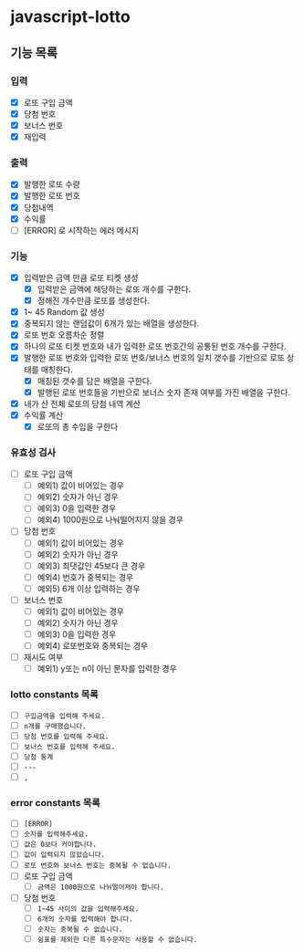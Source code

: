 # javascript-lotto 

## 기능 목록

### **입력**

- [x]  로또 구입 금액 
- [x]  당첨 번호 
- [x]  보너스 번호
- [x]  재입력

### **출력**

- [x]  발행한 로또 수량 
- [x]  발행한 로또 번호
- [x]  당첨내역
- [x]  수익률
- [ ]  [ERROR] 로 시작하는 에러 메시지

### **기능**

- [x] 입력받은 금액 만큼 로또 티켓 생성
  - [x] 입력받은 금액에 해당하는 로또 개수를 구한다.
  - [x] 정해진 개수만큼 로또를 생성한다.
- [x]  1~ 45 Random 값 생성
  - [x] 중복되지 않는 랜덤값이 6개가 있는 배열을 생성한다.
- [x]  로또 번호 오름차순 정렬
- [x]  하나의 로또 티켓 번호와 내가 입력한 로또 번호간의 공통된 번호 개수를 구한다.
- [x] 발행한 로또 번호와 입력한 로또 번호/보너스 번호의 일치 갯수를 기반으로 로또 상태를 매칭한다.
    - [x] 매칭된 갯수를 담은 배열을 구한다.
    - [x] 발행된 로또 번호들을 기반으로 보너스 숫자 존재 여부를 가진 배열을 구한다.
- [x]  내가 산 전체 로또의 당첨 내역 계산
- [x]  수익률 계산
    -[x] 로또의 총 수입을 구한다

### **유효성 검사**

- [ ]  로또 구입 금액
    - [ ]  예외1) 값이 비어있는 경우
    - [ ]  예외2) 숫자가 아닌 경우
    - [ ]  예외3) 0을 입력한 경우
    - [ ]  예외4) 1000원으로 나눠떨어지지 않을 경우
- [ ]  당첨 번호
    - [ ]  예외1) 값이 비어있는 경우
    - [ ]  예외2) 숫자가 아닌 경우
    - [ ]  예외3) 최댓값인 45보다 큰 경우
    - [ ]  예외4) 번호가 중복되는 경우
    - [ ]  예외5) 6개 이상 입력하는 경우
- [ ]  보너스 번호
    - [ ]  예외1) 값이 비어있는 경우
    - [ ]  예외2) 숫자가 아닌 경우
    - [ ]  예외3) 0을 입력한 경우
    - [ ]  예외4) 로또번호와 중복되는 경우
- [ ] 재시도 여부
    - [ ] 예외1) y또는 n이 아닌 문자를 입력한 경우

### **lotto constants 목록**

- [ ]  `구입금액을 입력해 주세요.`
- [ ]  `n개를 구매했습니다.`
- [ ]  `당첨 번호를 입력해 주세요.`
- [ ]  `보너스 번호를 입력해 주세요.`
- [ ]  `당첨 통계`
- [ ]  `---`
- [ ]  `,`

### error constants 목록

- [ ]  `[ERROR]`
- [ ]  `숫자를 입력해주세요.`
- [ ]  `값은 0보다 커야합니다.`
- [ ]  `값이 입력되지 않았습니다.`
- [ ]  `로또 번호와 보너스 번호는 중복될 수 없습니다.`
- [ ]  로또 구입 금액
    - [ ]  `금액은 1000원으로 나눠떨어져야 합니다.`
- [ ]  당첨 번호
    - [ ]  `1~45 사이의 값을 입력해주세요.`
    - [ ]  `6개의 숫자를 입력해야 합니다.`
    - [ ]  `숫자는 중복될 수 없습니다.`
    - [ ]  `쉼표를 제외한 다른 특수문자는 사용할 수 없습니다.`